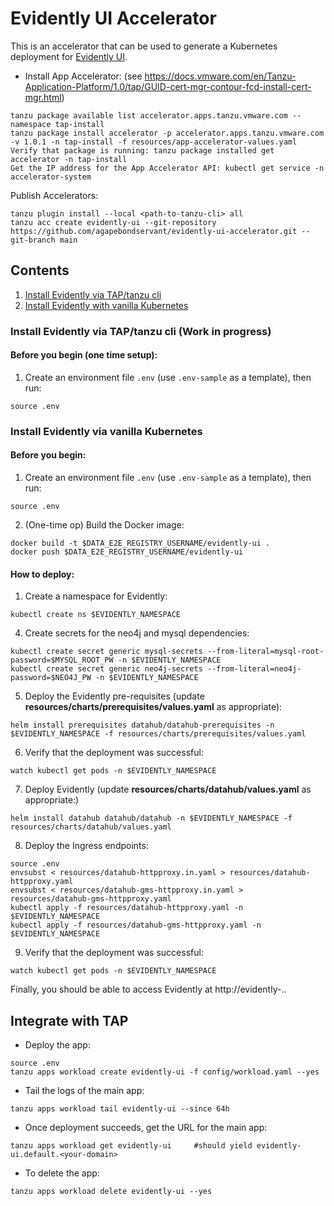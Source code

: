 # Evidently UI Accelerator

This is an accelerator that can be used to generate a Kubernetes deployment for [Evidently UI](https://www.evidentlyai.com/).

* Install App Accelerator: (see https://docs.vmware.com/en/Tanzu-Application-Platform/1.0/tap/GUID-cert-mgr-contour-fcd-install-cert-mgr.html)
```
tanzu package available list accelerator.apps.tanzu.vmware.com --namespace tap-install
tanzu package install accelerator -p accelerator.apps.tanzu.vmware.com -v 1.0.1 -n tap-install -f resources/app-accelerator-values.yaml
Verify that package is running: tanzu package installed get accelerator -n tap-install
Get the IP address for the App Accelerator API: kubectl get service -n accelerator-system
```

Publish Accelerators:
```
tanzu plugin install --local <path-to-tanzu-cli> all
tanzu acc create evidently-ui --git-repository https://github.com/agapebondservant/evidently-ui-accelerator.git --git-branch main
```

## Contents
1. [Install Evidently via TAP/tanzu cli](#tanzu)
2. [Install Evidently with vanilla Kubernetes](#k8s)

### Install Evidently via TAP/tanzu cli<a name="tanzu"/> (Work in progress)

#### Before you begin (one time setup):
1. Create an environment file `.env` (use `.env-sample` as a template), then run:
```
source .env
```

### Install Evidently via vanilla Kubernetes<a name="k8s"/>

#### Before you begin:
1. Create an environment file `.env` (use `.env-sample` as a template), then run:
```
source .env
```

2. (One-time op) Build the Docker image:
```
docker build -t $DATA_E2E_REGISTRY_USERNAME/evidently-ui .
docker push $DATA_E2E_REGISTRY_USERNAME/evidently-ui
```

#### How to deploy:
1. Create a namespace for Evidently:
```
kubectl create ns $EVIDENTLY_NAMESPACE
```

4. Create secrets for the neo4j and mysql dependencies:
```
kubectl create secret generic mysql-secrets --from-literal=mysql-root-password=$MYSQL_ROOT_PW -n $EVIDENTLY_NAMESPACE
kubectl create secret generic neo4j-secrets --from-literal=neo4j-password=$NEO4J_PW -n $EVIDENTLY_NAMESPACE
```

5. Deploy the Evidently pre-requisites (update **resources/charts/prerequisites/values.yaml** as appropriate):
```
helm install prerequisites datahub/datahub-prerequisites -n $EVIDENTLY_NAMESPACE -f resources/charts/prerequisites/values.yaml
```

6. Verify that the deployment was successful:
```
watch kubectl get pods -n $EVIDENTLY_NAMESPACE
```

7. Deploy Evidently (update **resources/charts/datahub/values.yaml** as appropriate:)
```
helm install datahub datahub/datahub -n $EVIDENTLY_NAMESPACE -f resources/charts/datahub/values.yaml
```

8. Deploy the Ingress endpoints:
```
source .env
envsubst < resources/datahub-httpproxy.in.yaml > resources/datahub-httpproxy.yaml
envsubst < resources/datahub-gms-httpproxy.in.yaml > resources/datahub-gms-httpproxy.yaml
kubectl apply -f resources/datahub-httpproxy.yaml -n $EVIDENTLY_NAMESPACE
kubectl apply -f resources/datahub-gms-httpproxy.yaml -n $EVIDENTLY_NAMESPACE
```

9. Verify that the deployment was successful:
```
watch kubectl get pods -n $EVIDENTLY_NAMESPACE
```

Finally, you should be able to access Evidently at http://evidently-<your namespace>.<your domain address>.

## Integrate with TAP

* Deploy the app:
```
source .env
tanzu apps workload create evidently-ui -f config/workload.yaml --yes
```

* Tail the logs of the main app:
```
tanzu apps workload tail evidently-ui --since 64h
```

* Once deployment succeeds, get the URL for the main app:
```
tanzu apps workload get evidently-ui     #should yield evidently-ui.default.<your-domain>
```

* To delete the app:
```
tanzu apps workload delete evidently-ui --yes
```
